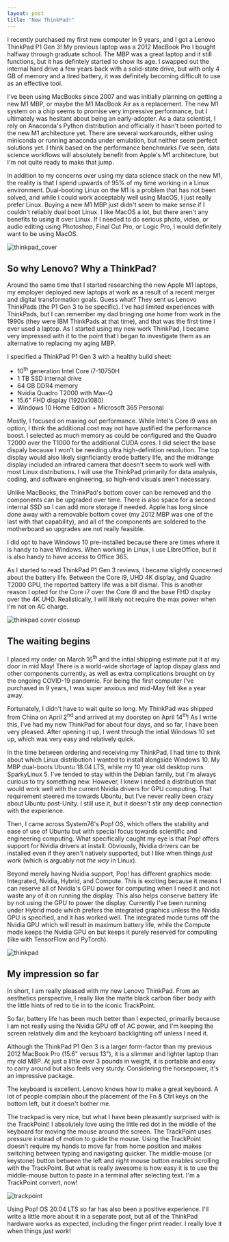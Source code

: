 ```yaml
---
layout: post
title: "New ThinkPad!"
---
```


I recently purchased my first new computer in 9 years, and I got a Lenovo
ThinkPad P1 Gen 3! My previous laptop was a 2012 MacBook Pro I bought halfway
through graduate school. The MBP was a great laptop and it still functions, but
it has defintely started to show its age. I swapped out the internal hard drive
a few years back with a solid-state drive, but with only 4 GB of memory and a
tired battery, it was definitely becoming difficult to use as an effective tool.

I've been using MacBooks since 2007 and was initially planning on getting a new
M1 MBP, or maybe the M1 MacBook Air as a replacement. The new M1 system on a chip seems to
promise very impressive performance, but I ultimately was hesitant about being
an early-adopter. As a data scientist, I rely on Anaconda's Python distribution
and officially it hasn't been ported to the new M1 architecture yet. There are
several workarounds, either using miniconda or running anaconda under emulation,
but neither seem perfect solutions yet. I think based on the performance
benchmarks I've seen, data science workflows will absolutely benefit from
Apple's M1 architecture, but I'm not quite ready to make that jump.

In addition to my concerns over using my data science stack on the new M1, the
reality is that I spend upwards of 95% of my time working in a Linux
environment. Dual-booting Linux on the M1 is a problem that has not been solved,
and while I could work acceptably well using MacOS, I just really prefer Linux.
Buying a new M1 MBP just didn't seem to make sense if I couldn't reliably dual
boot Linux. I like MacOS a lot, but there aren't any benefits to using it over
Linux. If I needed to do serious photo, video, or audio editing using Photoshop, Final
Cut Pro, or Logic Pro, I would definitely want to be using MacOS.

![thinkpad_cover]({{site.url}}/assets/img/ThinkPad/thinkpad_cover.jpg)

## So why Lenovo? Why a ThinkPad?

Around the same time that I started researching the new Apple M1 laptops, my
employer deployed new laptops at work as a result of a recent merger and digital
transformation goals. Guess what? They sent us Lenovo ThinkPads (the P1 Gen 3 to
be specific). I've had limited experiences with ThinkPads, but I can remember my
dad bringing one home from work in the 1990s (they were IBM ThinkPads at that
time), and that was the first time I ever used a laptop. As I started using my
new work ThinkPad, I became very impressed with it to the point that I began to
investigate them as an alternative to replacing my aging MBP.

I specified a ThinkPad P1 Gen 3 with a healthy build sheet:

* 10<sup>th</sup> generation Intel Core i7-10750H
* 1 TB SSD internal drive
* 64 GB DDR4 memory
* Nvidia Quadro T2000 with Max-Q
* 15.6" FHD display (1920x1080)
* Windows 10 Home Edition + Microsoft 365 Personal

Mostly, I focused on maxing out performance. While Intel's Core i9 was an
option, I think the additional cost may not have justified the performance
boost. I selected as  much memory as could be configured and the Quadro T2000
over the T1000 for the additional CUDA cores. I did select the base dispaly
because I won't be needing ultra high-definition resolution. The top display
would also likely signficiantly erode battery life, and the midrange display
included an infrared camera that doesn't seem to work well with most Linux
distributions. I will use the ThinkPad primarily for data analysis, coding, and
software engineering, so high-end visuals aren't necessary.

Unlike MacBooks, the ThinkPad's bottom cover can be removed and the components
can be upgraded over time. There is also space for a second internal SSD so I
can add more storage if needed. Apple has long since done away with a removable
bottom cover (my 2012 MBP was one of the last with that capability), and all of
the components are soldered to the motherboard so upgrades are not really
feasible.

I did opt to have Windows 10 pre-installed because there are times where it is
handy to have Windows. When working in Linux, I use LibreOffice, but it is also
handy to have access to Office 365.

As I started to read ThinkPad P1 Gen 3 reviews, I became slightly concerned
about the battery life. Between the Core i9, UHD 4K display, and Quadro T2000
GPU, the reported battery life was a bit dismal. This is another reason I opted
for the Core i7 over the Core i9 and the base FHD display over the 4K UHD.
Realistically, I will likely not require the max power when I'm not on AC charge.

![thinkpad cover
closeup]({{site.url}}/assets/img/ThinkPad/thinkpad_cover_closeup.jpg)

## The waiting begins

I placed my order on March 16<sup>th</sup> and the intial shipping estimate put
it at my door in mid May! There is a world-wide shortage of laptop dispay glass
and other components currently, as well as extra complications brought on by the
ongoing COVID-19 pandemic. For being the first computer I've purchased in 9
years, I was super anxious and mid-May felt like a year away.

Fortunately, I didn't have to wait quite so long. My ThinkPad was shipped from
China on April 2<sup>nd</sup> and arrived at my doorstep on April
14<sup>th</sup>! As I write this, I've had my new ThinkPad for about four days,
and so far, I have been very pleased. After opening it up, I went through the
intial Windows 10 set up, which was very easy and relatively quick.

In the time between ordering and receiving my ThinkPad, I had time to think
about which Linux distribution I wanted to install alongside Windows 10. My MBP
dual-boots Ubuntu 18.04 LTS, while my 10 year old desktop runs SparkyLinux 5. I've tended to
stay within the Debian family, but I'm always curious to try something new.
However, I knew I needed a distribution that would work well with the current
Nvidia drivers for GPU computing. That requirement steered me towards Ubuntu,
but I've never really been crazy about Ubuntu post-Unity. I still use it, but it
doesn't stir any deep connection with the experience.

Then, I came across System76's Pop! OS, which offers the stability and ease of use of Ubuntu but
with special focus towards scientific and engineering computing. What
specifically caught my eye is that Pop! offers support for Nvidia drivers at
install. Obviously, Nvidia drivers can be installed even if they aren't natively
supported, but I like when things *just work* (which is arguably not *the way*
in Linux).

Beyond merely having Nvidia support, Pop! has different graphics mode: Integrated, Nvidia,
Hybrid, and Compute. This is exciting because it means I can reserve all of
Nvidia's GPU power for computing when I need it and not waste any of it on
running the display. This also helps conserve battery life by not using the GPU
to power the display. Currently I've been running under Hybrid mode which
prefers the integrated graphics unless the Nvidia GPU is specified, and it has
worked well. The integrated mode turns off the Nvidia GPU which will result in
maximum battery life, while the Compute mode keeps the Nvidia GPU on but keeps
it purely reserved for computing (like with TensorFlow and PyTorch).

![thinkpad]({{site.url}}/assets/img/ThinkPad/thinkpad_open.jpg)

## My impression so far

In short, I am really pleased with my new Lenovo ThinkPad. From an aesthetics
perspective, I really like the matte black carbon fiber body with the little
hints of red to tie in to the iconic TrackPoint.

So far, battery life has been much better than I expected, primarily because I
am not really using the Nvidia GPU off of AC power, and I'm keeping the screen
relatively dim and the keyboard backlighting off unless I need it.

Although the ThinkPad P1 Gen 3 is a larger form-factor than my previous 2012
MacBook Pro (15.6" versus 13"), it is a slimmer and lighter laptop than my old
MBP. At just a little over 3 pounds in weight, it is portable and easy to carry
around but also feels very sturdy. Considering the horsepower, it's an
impressive package.

The keyboard is excellent. Lenovo knows how to make a great keyboard. A lot of
people complain about the placement of the Fn & Ctrl keys on the bottom left,
but it doesn't bother me.

The trackpad is very nice, but what I have been pleasantly surprised with is
the TrackPoint! I absolutely love using the little red dot in the middle of the
keyboard for moving the mouse around the screen. The TrackPoint uses pressure
instead of motion to guide the mouse. Using the TrackPoint doesn't require my
hands to move far from home position and makes switching between typing and
navigating quicker. The middle-mouse (or keystone) button between the left and
right mouse button enables scrolling with the TrackPoint. But what is really
awesome is how easy it is to use the middle-mouse button to paste in a terminal
after selecting text. I'm a TrackPoint convert, now!

![trackpoint]({{site.url}}/assets/img/ThinkPad/thinkpad_open_trackpoint_focus.jpg)

Using Pop! OS 20.04 LTS so far has also been a positive experience. I'll write a
little more about it in a separate post, but all of the ThinkPad hardware works
as expected, including the finger print reader. I really love it when things
*just work*!

